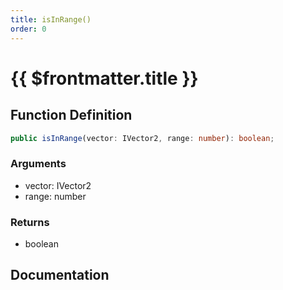 ```yaml
---
title: isInRange()
order: 0
---
```


# {{ $frontmatter.title }}

<!--@include: ./isInRange_partial_header.md-->

## Function Definition

```ts
public isInRange(vector: IVector2, range: number): boolean;
```

### Arguments

* vector: IVector2
* range: number

### Returns

* boolean

## Documentation

<!--@include: ./isInRange_partial_footer.md-->
